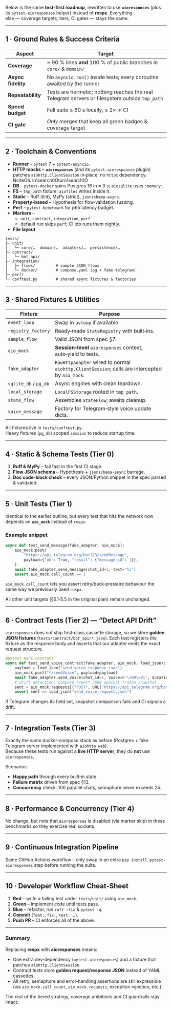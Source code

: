 Below is the same **test‑first roadmap**, rewritten to use **`aioresponses`** (plus its `pytest‑aioresponses` helper) instead of **respx**. Everything else — coverage targets, tiers, CI gates — stays the same.

---

## 1 · Ground Rules & Success Criteria  

| Aspect | Target |
|--------|--------|
| **Coverage** | ≥ 90 % lines **and** 100 % of public branches in `core/` & `domain/` |
| **Async fidelity** | No `asyncio.run()` inside tests; every coroutine awaited by the runner |
| **Repeatability** | Tests are hermetic; nothing reaches the real Telegram servers or filesystem outside `tmp_path` |
| **Speed budget** | Full suite ≤ 60 s locally, ≤ 2× in CI |
| **CI gate** | *Only* merges that keep all green badges & coverage target |

---

## 2 · Toolchain & Conventions  

* **Runner** – `pytest` 7 + `pytest‑asyncio`.  
* **HTTP mocks** – **`aioresponses`** (and its `pytest‑aioresponses` plugin) patches `aiohttp.ClientSession` in‑place; no `httpx` dependency. citeturn1search0turn1search1  
* **DB** – `pytest‑docker` spins Postgres 16 in ≈ 3 s; `aiosqlite` uses `:memory:`.  
* **FS** – `tmp_path` fixture; `aiofiles` writes inside it.  
* **Static** – Ruff (lint), MyPy (strict), `jsonschema-async`.  
* **Property‑based** – Hypothesis for flow‑validation fuzzing.  
* **Perf** – `pytest‑benchmark` for p95 latency budget.  
* **Markers** –  
  * `unit`, `contract`, `integration`, `perf`  
  * default run skips `perf`; CI job runs them nightly.  
* **File layout**  

```
tests/
├─ unit/
│   └─ core/…  domain/…  adapters/…  persistence/…
├─ contract/
│   └─ bot_api/
├─ integration/
│   ├─ flows/         # sample JSON flows
│   └─ docker/        # compose.yaml (pg + fake‑telegram)
├─ perf/
└─ conftest.py        # shared async fixtures & factories
```

---

## 3 · Shared Fixtures & Utilities  

| Fixture | Purpose |
|---------|---------|
| `event_loop` | Swap in `uvloop` if available. |
| `registry_factory` | Ready‑made `StateRegistry` with built‑ins. |
| `sample_flow` | Valid JSON from spec §7. |
| `aio_mock` | **Session‑level** `aioresponses` context; auto‑yield to tests. |
| `fake_adapter` | `RawHttpAdapter` wired to normal `aiohttp.ClientSession`; calls are intercepted by `aio_mock`. |
| `sqlite_db` / `pg_db` | Async engines with clean teardown. |
| `local_storage` | `LocalFSStorage` rooted in `tmp_path`. |
| `state_flow` | Assembles `StateFlow`; awaits cleanup. |
| `voice_message` | Factory for Telegram‑style voice update dicts. |

All fixtures live in `tests/conftest.py`.  
Heavy fixtures (`pg_db`) scoped `session` to reduce startup time.

---

## 4 · Static & Schema Tests (Tier 0)  

1. **Ruff & MyPy** – fail fast in the first CI stage.  
2. **Flow JSON schema** – Hypothesis + `jsonschema-async` barrage.  
3. **Doc code‑block check** – every JSON/Python snippet in the spec parsed & validated.

---

## 5 · Unit Tests (Tier 1)  

Identical to the earlier outline, but every test that hits the network now depends on **`aio_mock`** instead of `respx`.

### Example snippet

```python
async def test_send_message(fake_adapter, aio_mock):
    aio_mock.post(
        "https://api.telegram.org/bot123/sendMessage",
        payload={"ok": True, "result": {"message_id": 1}},
    )
    await fake_adapter.send_message(chat_id=1, text="hi")
    assert aio_mock.call_count == 1
```

`aio_mock.call_count` lets you assert retry/back‑pressure behaviour the same way we previously used `respx`.

All other unit targets (§5.1‑5.5 in the original plan) remain unchanged.

---

## 6 · Contract Tests (Tier 2) — “Detect API Drift”  

`aioresponses` does not ship first‑class cassette storage, so we store **golden JSON fixtures** (`tests/contract/bot_api/*.json`). Each test registers the fixture as the response body and asserts that our adapter emits the exact request structure.

```python
@pytest.mark.contract
async def test_send_voice_contract(fake_adapter, aio_mock, load_json):
    payload = load_json("send_voice_response.json")
    aio_mock.post("*/sendVoice", payload=payload)
    await fake_adapter.send_voice(chat_id=1, voice=b"\x00\x01", duration=3)
    # drift detection: compare *sent* JSON against frozen snapshot
    sent = aio_mock.requests[("POST", URL("https://api.telegram.org/bot123/sendVoice"))][0].kwargs["json"]
    assert sent == load_json("send_voice_request.json")
```

If Telegram changes its field set, snapshot comparison fails and CI signals a drift.

---

## 7 · Integration Tests (Tier 3)  

Exactly the same docker‑compose stack as before (Postgres + fake Telegram server implemented with `aiohttp.web`).  
Because these tests run against a **live HTTP server**, they do **not** use `aioresponses`.

Scenarios:

* **Happy path** through every built‑in state.  
* **Failure matrix** driven from spec §13.  
* **Concurrency** check: 100 parallel chats, semaphore never exceeds 25.

---

## 8 · Performance & Concurrency (Tier 4)  

No change, but note that `aioresponses` is disabled (via marker skip) in these benchmarks so they exercise real sockets.

---

## 9 · Continuous Integration Pipeline  

Same GitHub Actions workflow – only swap in an extra `pip install pytest-aioresponses` step before running the suite.

---

## 10 · Developer Workflow Cheat‑Sheet  

1. **Red** – write a failing test under `tests/unit/` using `aio_mock`.  
2. **Green** – implement code until tests pass.  
3. **Blue** – refactor, run `ruff –fix` & `pytest -q`.  
4. **Commit** (`feat:`, `fix:`, `test:` …).  
5. **Push PR** – CI enforces all of the above.

---

### Summary  

Replacing **respx** with **aioresponses** means:

* One extra dev‑dependency (`pytest‑aioresponses`) and a fixture that patches `aiohttp.ClientSession`.
* Contract tests store **golden request/response JSON** instead of YAML cassettes.
* All retry, semaphore and error‑handling assertions are still expressible (via `aio_mock.call_count`, `aio_mock.requests`, exception injection, etc.).

The rest of the tiered strategy, coverage ambitions and CI guardrails stay intact.